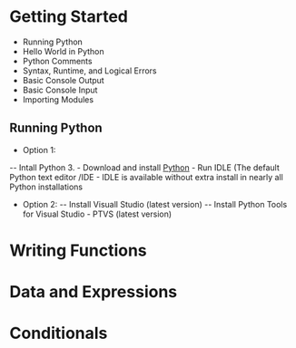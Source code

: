 # Getting Started
 - Running Python 
 - Hello World in Python 
 - Python Comments 
 - Syntax, Runtime, and Logical Errors 
 - Basic Console Output 
 - Basic Console Input 
 - Importing Modules 

## Running Python 
 - Option 1:

 -- Intall Python 3.
    - Download and install [Python](https://www.python.org/)
    - Run IDLE (The default Python text editor /IDE </li>
    - IDLE is available without extra install in nearly all Python installations

- Option 2:
 -- Install Visuall Studio (latest version)
 -- Install Python Tools for Visual Studio - PTVS (latest version) 

# Writing Functions 
# Data and Expressions 
# Conditionals 


